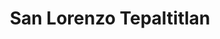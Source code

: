 ---
title: San Lorenzo Tepaltitlan
url: /san-lorenzo-tepaltitlan/
latitude: 19.312
longitude: -99.623
---